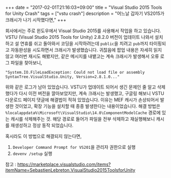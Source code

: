 +++
date = "2017-02-01T21:16:03+09:00"
title = "Visual Studio 2015 Tools for Unity Crash"
tags = ["vstu crash"]
description = "어느날 갑자기 VS2015가 크래시가 나기 시작했다면,"
+++

회사에서는 주로 윈도우에서 Visual Studio 2015를 사용해서 작업을 하고 있습니다. VSTU (Visual Studio 2015 Tools for Unity) 2.8.2.0 버전이 업데이트 나와서 설치하고 설 연휴를 쉬고 돌아와서 코딩을 시작하려는데 `public`을 치려고 `pub`까지 타이핑되고 자동완성을 시도하면서 크래시가 발생했습니다. 귀찮음에 팝업 내용은 자세히 읽지 않고 여러번 재시도 해봤지만, 같은 메시지를 내뱉고는 계속 크래시가 발생해서 오류 로그 파일을 찾아보니,

```
"System.IO.FileLoadException: Could not load file or assembly SyntaxTree.VisualStudio.Unity, Version=2.8.1.0..."
```

위와 같은 로그가 남아 있었습니다. VSTU가 업데이트 되어서 생긴 문제인 줄 알고 삭제했다가 다시 이전 버전을 깔아보았지만, 계속 크래시는 발생했고, 구글링 해보니 VSTU 다운로드 페이지 댓글에 해결법이 적혀 있었습니다. 이유는 MEF 캐시가 손상되어서 발생한 것이었고, 확장 기능을 설치할 때 종종 발생한다는 내용이었습니다. 해결 방법은 `%localappdata%\Microsoft\VisualStudio\14.0\ComponentModelCache` 경로에 있는 캐시를 삭제해주는 것. 해당 경로로 들어가 파일을 전부 삭제하고 재실행해보니 캐시를 재생성하고 정상 동작 되었습니다.

혹시라도 이 방법으로 해결되지 않는다면,

1. `Developer Command Prompt for VS201`을 관리자 권한으로 실행
2. `devenv /setup` 실행

참고 : https://marketplace.visualstudio.com/items?itemName=SebastienLebreton.VisualStudio2015ToolsforUnity